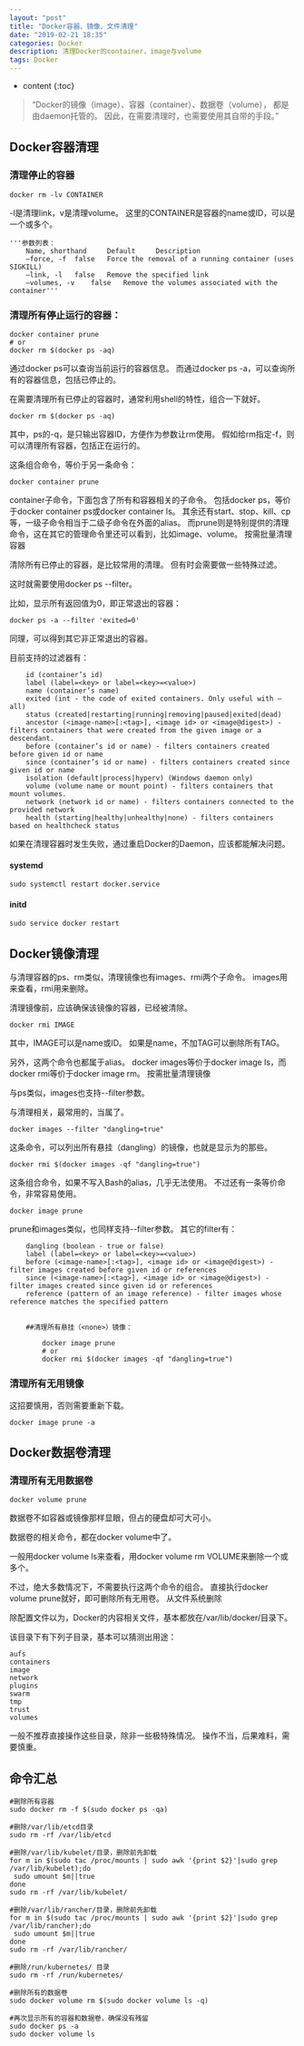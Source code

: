 ```yaml
---
layout: "post"
title: "Docker容器、镜像、文件清理"
date: "2019-02-21 18:35"
categories: Docker
description: 清理Docker的container，image与volume
tags: Docker
---
```


* content
{:toc}

<div class="postImg" style="background-image:url(http://carforeasy.cn/docker-9b02dda6.png)" ></div>

> “Docker的镜像（image）、容器（container）、数据卷（volume）， 都是由daemon托管的。 因此，在需要清理时，也需要使用其自带的手段。”




## Docker容器清理

### 清理停止的容器

    docker rm -lv CONTAINER

-l是清理link，v是清理volume。 这里的CONTAINER是容器的name或ID，可以是一个或多个。

    '''参数列表：
        Name, shorthand     Default     Description
        –force, -f  false   Force the removal of a running container (uses SIGKILL)
        –link, -l   false   Remove the specified link
        –volumes, -v    false   Remove the volumes associated with the container'''


### 清理所有停止运行的容器：

    docker container prune
    # or
    docker rm $(docker ps -aq)

通过docker ps可以查询当前运行的容器信息。 而通过docker ps -a，可以查询所有的容器信息，包括已停止的。

在需要清理所有已停止的容器时，通常利用shell的特性，组合一下就好。

    docker rm $(docker ps -aq)

其中，ps的-q，是只输出容器ID，方便作为参数让rm使用。 假如给rm指定-f，则可以清理所有容器，包括正在运行的。

这条组合命令，等价于另一条命令：

    docker container prune

container子命令，下面包含了所有和容器相关的子命令。 包括docker ps，等价于docker container ps或docker container ls。 其余还有start、stop、kill、cp等，一级子命令相当于二级子命令在外面的alias。 而prune则是特别提供的清理命令，这在其它的管理命令里还可以看到，比如image、volume。
按需批量清理容器

清除所有已停止的容器，是比较常用的清理。 但有时会需要做一些特殊过滤。

这时就需要使用docker ps --filter。

比如，显示所有返回值为0，即正常退出的容器：

    docker ps -a --filter 'exited=0'

同理，可以得到其它非正常退出的容器。

目前支持的过滤器有：

        id (container’s id)
        label (label=<key> or label=<key>=<value>)
        name (container’s name)
        exited (int - the code of exited containers. Only useful with –all)
        status (created|restarting|running|removing|paused|exited|dead)
        ancestor (<image-name>[:<tag>], <image id> or <image@digest>) - filters containers that were created from the given image or a descendant.
        before (container’s id or name) - filters containers created before given id or name
        since (container’s id or name) - filters containers created since given id or name
        isolation (default|process|hyperv) (Windows daemon only)
        volume (volume name or mount point) - filters containers that mount volumes.
        network (network id or name) - filters containers connected to the provided network
        health (starting|healthy|unhealthy|none) - filters containers based on healthcheck status

如果在清理容器时发生失败，通过重启Docker的Daemon，应该都能解决问题。

#### systemd
    sudo systemctl restart docker.service

#### initd
    sudo service docker restart

## Docker镜像清理

与清理容器的ps、rm类似，清理镜像也有images、rmi两个子命令。 images用来查看，rmi用来删除。

清理镜像前，应该确保该镜像的容器，已经被清除。

    docker rmi IMAGE

其中，IMAGE可以是name或ID。 如果是name，不加TAG可以删除所有TAG。

另外，这两个命令也都属于alias。 docker images等价于docker image ls，而docker rmi等价于docker image rm。
按需批量清理镜像

与ps类似，images也支持--filter参数。

与清理相关，最常用的，当属<none>了。

    docker images --filter "dangling=true"

这条命令，可以列出所有悬挂（dangling）的镜像，也就是显示为<none>的那些。

    docker rmi $(docker images -qf "dangling=true")

这条组合命令，如果不写入Bash的alias，几乎无法使用。 不过还有一条等价命令，非常容易使用。

    docker image prune

prune和images类似，也同样支持--filter参数。 其它的filter有：

        dangling (boolean - true or false)
        label (label=<key> or label=<key>=<value>)
        before (<image-name>[:<tag>], <image id> or <image@digest>) - filter images created before given id or references
        since (<image-name>[:<tag>], <image id> or <image@digest>) - filter images created since given id or references
        reference (pattern of an image reference) - filter images whose reference matches the specified pattern


        ##清理所有悬挂（<none>）镜像：

            docker image prune
            # or
            docker rmi $(docker images -qf "dangling=true")


### 清理所有无用镜像

这招要慎用，否则需要重新下载。

    docker image prune -a

## Docker数据卷清理
###  清理所有无用数据卷

    docker volume prune
数据卷不如容器或镜像那样显眼，但占的硬盘却可大可小。

数据卷的相关命令，都在docker volume中了。

一般用docker volume ls来查看，用docker volume rm VOLUME来删除一个或多个。

不过，绝大多数情况下，不需要执行这两个命令的组合。 直接执行docker volume prune就好，即可删除所有无用卷。
从文件系统删除

除配置文件以为，Docker的内容相关文件，基本都放在/var/lib/docker/目录下。

该目录下有下列子目录，基本可以猜测出用途：

    aufs
    containers
    image
    network
    plugins
    swarm
    tmp
    trust
    volumes

一般不推荐直接操作这些目录，除非一些极特殊情况。 操作不当，后果难料，需要慎重。

## 命令汇总
```
#删除所有容器
sudo docker rm -f $(sudo docker ps -qa)

#删除/var/lib/etcd目录
sudo rm -rf /var/lib/etcd

#删除/var/lib/kubelet/目录，删除前先卸载
for m in $(sudo tac /proc/mounts | sudo awk '{print $2}'|sudo grep /var/lib/kubelet);do
 sudo umount $m||true
done
sudo rm -rf /var/lib/kubelet/

#删除/var/lib/rancher/目录，删除前先卸载
for m in $(sudo tac /proc/mounts | sudo awk '{print $2}'|sudo grep /var/lib/rancher);do
 sudo umount $m||true
done
sudo rm -rf /var/lib/rancher/

#删除/run/kubernetes/ 目录
sudo rm -rf /run/kubernetes/

#删除所有的数据卷
sudo docker volume rm $(sudo docker volume ls -q)

#再次显示所有的容器和数据卷，确保没有残留
sudo docker ps -a
sudo docker volume ls
```
